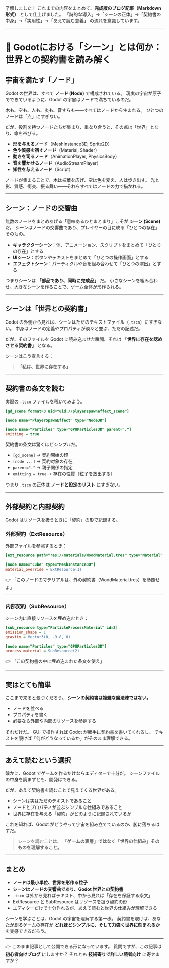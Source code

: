 了解しました！
これまでの内容をまとめて、**完成版のブログ記事（Markdown形式）** として仕上げました。
「詩的な導入」→「シーンの正体」→「契約書の中身」→「実用性」→「あえて読む意義」
の流れを意識しています。

---

# 🌌 Godotにおける「シーン」とは何か：世界との契約書を読み解く

## 宇宙を満たす「ノード」

Godot の世界は、すべて **ノード (Node)** で構成されている。
現実の宇宙が原子でできているように、Godot の宇宙はノードで満ちているのだ。

木も、空も、人も、炎も、音すらも——すべてはノードから生まれる。
ひとつのノードは「点」にすぎない。

だが、役割を持つノードたちが集まり、重なり合うと、その点は「世界」となり、命を帯びる。

* **形を与えるノード**（MeshInstance3D, Sprite2D）
* **色や質感を宿すノード**（Material, Shader）
* **動きを司るノード**（AnimationPlayer, PhysicsBody）
* **音を響かせるノード**（AudioStreamPlayer）
* **知性を与えるノード**（Script）

ノードが集まることで、木は枝葉を広げ、空は色を変え、人は歩き出す。
光と影、質感、衝突、振る舞い——それらすべてはノードの力で描かれる。

---

## シーン：ノードの交響曲

無数のノードをまとめあげる「意味あるひとまとまり」こそが **シーン (Scene)** だ。
シーンはノードの交響曲であり、プレイヤーの目に映る「ひとつの存在」そのもの。

* **キャラクターシーン**：体、アニメーション、スクリプトをまとめて「ひとりの存在」とする
* **UIシーン**：ボタンやテキストをまとめて「ひとつの操作画面」とする
* **エフェクトシーン**：パーティクルや音を組み合わせて「ひとつの演出」とする

つまりシーンは **「部品であり、同時に完成品」** だ。
小さなシーンを組み合わせ、大きなシーンを作ることで、ゲーム全体が形作られる。

---

## シーンは「世界との契約書」

Godot の外側から見れば、シーンはただのテキストファイル（`.tscn`）にすぎない。
中身はノードの定義やプロパティが淡々と並ぶ、ただの記述だ。

だが、そのファイルを Godot に読み込ませた瞬間、それは **「世界に存在を認めさせる契約書」** となる。

シーンはこう宣言する：

> **「私は、世界に存在する」**

---

## 契約書の条文を読む

実際の `.tscn` ファイルを覗いてみよう。

```ini
[gd_scene format=3 uid="uid://playerspawneffect_scene"]

[node name="PlayerSpawnEffect" type="Node3D"]

[node name="Particles" type="GPUParticles3D" parent="."]
emitting = true
```

契約書の条文は驚くほどシンプルだ。

* `[gd_scene]` → 契約開始の印
* `[node ...]` → 契約対象の存在
* `parent="."` → 親子関係の指定
* `emitting = true` → 存在の性質（粒子を放出する）

つまり `.tscn` の正体は **ノードと設定のリスト** にすぎない。

---

## 外部契約と内部契約

Godot はリソースを扱うときに「契約」の形で記録する。

### 外部契約（ExtResource）

外部ファイルを参照するとき：

```ini
[ext_resource path="res://materials/WoodMaterial.tres" type="Material" id=1]

[node name="Cube" type="MeshInstance3D"]
material_override = ExtResource(1)
```

👉 「このノードのマテリアルは、外の契約書（WoodMaterial.tres）を参照せよ」

---

### 内部契約（SubResource）

シーン内に直接リソースを埋め込むとき：

```ini
[sub_resource type="ParticleProcessMaterial" id=2]
emission_shape = 1
gravity = Vector3(0, -9.8, 0)

[node name="Particles" type="GPUParticles3D"]
process_material = SubResource(2)
```

👉 「この契約書の中に埋め込まれた条文を使え」

---

## 実はとても簡単

ここまで来ると気づくだろう。
**シーンの契約書は複雑な魔法陣ではない。**

* ノードを並べる
* プロパティを書く
* 必要なら外部や内部のリソースを参照する

それだけだ。
GUI で操作すれば Godot が勝手に契約書を書いてくれるし、
テキストを覗けば「何がどうなっているか」がそのまま理解できる。

---

## あえて読むという選択

確かに、Godot でゲームを作るだけならエディターで十分だ。
シーンファイルの中身を読まずとも、開発はできる。

だが、あえて契約書を読むことで見えてくる世界がある。

* シーンは実はただのテキストであること
* ノードとプロパティが並ぶシンプルな仕組みであること
* 世界に存在を与える「契約」がどのように記録されているか

これを知れば、Godot がどうやって宇宙を組み立てているのか、腑に落ちるはずだ。

> シーンを読むことは、
> **「ゲームの表層」ではなく「世界の仕組み」そのものを理解すること。**

---

## まとめ

* **ノードは最小単位、世界を形作る粒子**
* **シーンはノードの交響曲であり、Godot 世界との契約書**
* `.tscn` は外から見ればテキスト、中から見れば「存在を保証する条文」
* ExtResource と SubResource はリソースを扱う契約の形
* エディターだけで十分作れるが、あえて読むと世界の仕組みが理解できる

シーンを学ぶことは、Godot の宇宙を理解する第一歩。
契約書を覗けば、あなたが創るゲームの存在が **どれほどシンプルに、そして力強く世界に刻まれるか** を実感できるだろう。

---

👉 このまま記事として公開できる形になっています。
質問ですが、この記事は **初心者向けブログ** にしますか？ それとも **技術寄りで詳しい読者向け** に寄せますか？
